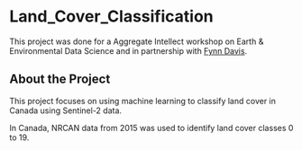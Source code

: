 # Land_Cover_Classification
This project was done for a Aggregate Intellect workshop on Earth & Environmental Data Science and in partnership with [Fynn Davis](https://github.com/fynnweaver).

## About the Project
This project focuses on using machine learning to classify land cover in Canada using Sentinel-2 data.

In Canada, NRCAN data from 2015 was used to identify land cover classes 0 to 19.


